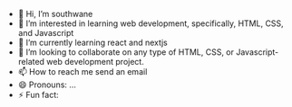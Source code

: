 - 👋 Hi, I’m southwane
- 👀 I’m interested in learning web development, specifically, HTML, CSS, and Javascript
- 🌱 I’m currently learning react and nextjs
- 💞️ I’m looking to collaborate on any type of HTML, CSS, or Javascript-related web development project.
- 📫 How to reach me send an email
- 😄 Pronouns: ...
- ⚡ Fun fact: 

<!---
southwane/southwane is a ✨ special ✨ repository because its `README.md` (this file) appears on your GitHub profile.
You can click the Preview link to take a look at your changes.
--->
